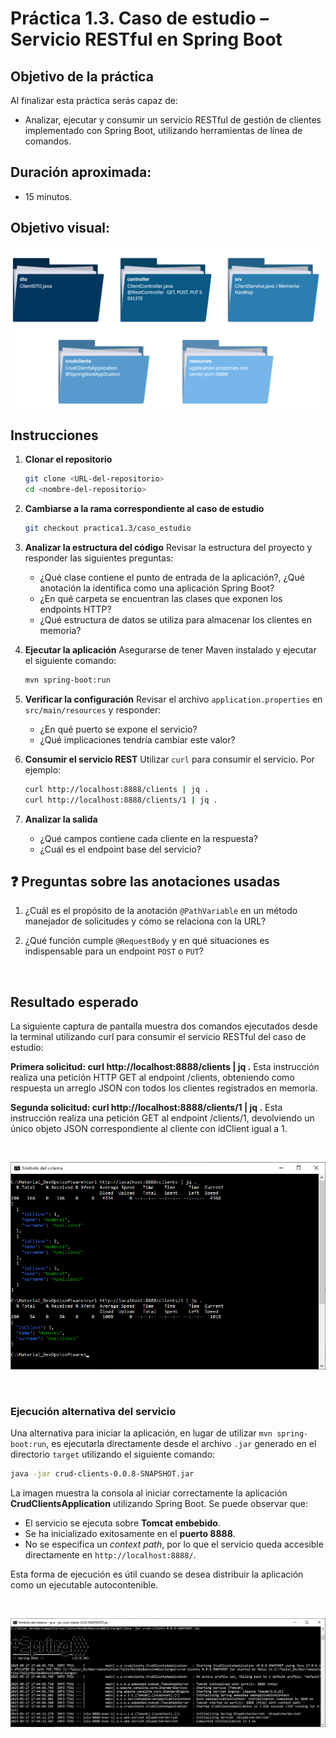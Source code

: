 # Práctica 1.3. Caso de estudio – Servicio RESTful en Spring Boot

## Objetivo de la práctica
Al finalizar esta práctica serás capaz de:
- Analizar, ejecutar y consumir un servicio RESTful de gestión de clientes implementado con Spring Boot, utilizando herramientas de línea de comandos.

## Duración aproximada:
- 15 minutos.

## Objetivo visual:

![Estructura Spring Boot](../images/i3.png)


## Instrucciones

1. **Clonar el repositorio**

   ```bash
   git clone <URL-del-repositorio>
   cd <nombre-del-repositorio>
   ```

2. **Cambiarse a la rama correspondiente al caso de estudio**

   ```bash
   git checkout practica1.3/caso_estudio
   ```

3. **Analizar la estructura del código**
   Revisar la estructura del proyecto y responder las siguientes preguntas:

   * ¿Qué clase contiene el punto de entrada de la aplicación?, ¿Qué anotación la identifica como una aplicación Spring Boot?
   * ¿En qué carpeta se encuentran las clases que exponen los endpoints HTTP?
   * ¿Qué estructura de datos se utiliza para almacenar los clientes en memoria?

4. **Ejecutar la aplicación**
   Asegurarse de tener Maven instalado y ejecutar el siguiente comando:

   ```bash
   mvn spring-boot:run
   ```

5. **Verificar la configuración**
   Revisar el archivo `application.properties` en `src/main/resources` y responder:

   * ¿En qué puerto se expone el servicio?
   * ¿Qué implicaciones tendría cambiar este valor?

6. **Consumir el servicio REST**
   Utilizar `curl` para consumir el servicio. Por ejemplo:

   ```bash
   curl http://localhost:8888/clients | jq .
   curl http://localhost:8888/clients/1 | jq .
   ```

7. **Analizar la salida**

   * ¿Qué campos contiene cada cliente en la respuesta?
   * ¿Cuál es el endpoint base del servicio?


## ❓ Preguntas sobre las anotaciones usadas

1. ¿Cuál es el propósito de la anotación `@PathVariable` en un método manejador de solicitudes y cómo se relaciona con la URL?

2. ¿Qué función cumple `@RequestBody` y en qué situaciones es indispensable para un endpoint `POST` o `PUT`?

<br/>

## Resultado esperado

La siguiente captura de pantalla muestra dos comandos ejecutados desde la terminal utilizando curl para consumir el servicio RESTful del caso de estudio:

**Primera solicitud: curl http://localhost:8888/clients | jq .**
Esta instrucción realiza una petición HTTP GET al endpoint /clients, obteniendo como respuesta un arreglo JSON con todos los clientes registrados en memoria.

**Segunda solicitud: curl http://localhost:8888/clients/1 | jq .**
Esta instrucción realiza una petición GET al endpoint /clients/1, devolviendo un único objeto JSON correspondiente al cliente con idClient igual a 1.

<br/>

![curl & jq](../images/i2.png)

<br/>

### Ejecución alternativa del servicio

Una alternativa para iniciar la aplicación, en lugar de utilizar `mvn spring-boot:run`, es ejecutarla directamente desde el archivo `.jar` generado en el directorio `target` utilizando el siguiente comando:

```bash
java -jar crud-clients-0.0.8-SNAPSHOT.jar
```

La imagen muestra la consola al iniciar correctamente la aplicación **CrudClientsApplication** utilizando Spring Boot. Se puede observar que:

* El servicio se ejecuta sobre **Tomcat embebido**.
* Se ha inicializado exitosamente en el **puerto 8888**.
* No se especifica un *context path*, por lo que el servicio queda accesible directamente en `http://localhost:8888/`.

Esta forma de ejecución es útil cuando se desea distribuir la aplicación como un ejecutable autocontenible.


<br/>

![java -jar ](../images/i1.png)
